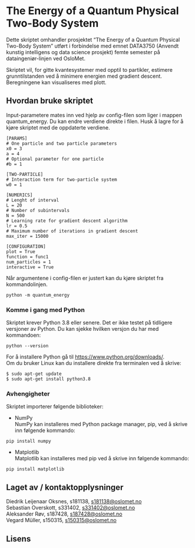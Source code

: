 # The Energy of a Quantum Physical Two-Body System
Dette skriptet omhandler prosjektet “The Energy of a Quantum Physical Two-Body System” utført i forbindelse med emnet
DATA3750 (Anvendt kunstig intelligens og data science prosjekt) femte semester på dataingeniør-linjen ved OsloMet.

Skriptet vil, for gitte kvantesystemer med opptil to partikler, estimere grunntilstanden ved å minimere energien med gradient descent.
Beregningene kan visualiseres med plott.

## Hvordan bruke skriptet
Input-parametere mates inn ved hjelp av config-filen som liger i mappen quantum_energy. Du kan endre verdiene direkte i filen. Husk å lagre for å kjøre skriptet med de oppdaterte verdiene.
```
[PARAMS]
# One particle and two particle parameters
x0 = 3
a = 4
# Optional parameter for one particle
#b = 1

[TWO-PARTICLE]
# Interaction term for two-particle system
w0 = 1

[NUMERICS]
# Lenght of interval
L = 20
# Number of subintervals
N = 500
# Learning rate for gradient descent algorithm
lr = 0.5
# Maximum number of iterations in gradient descent
max_iter = 15000

[CONFIGURATION]
plot = True
function = func1
num_particles = 1
interactive = True
```

Når argumentene i config-filen er justert kan du kjøre skriptet fra kommandolinjen.
```
python -m quantum_energy
```

### Komme i gang med Python
Skriptet krever Python 3.8 eller senere. Det er ikke testet på tidligere versjoner av Python. Du kan sjekke hvilken versjon du har med kommandoen:
```
python --version
```
For å installere Python gå til https://www.python.org/downloads/.  
Om du bruker Linux kan du installere direkte fra terminalen ved å skrive:
```
$ sudo apt-get update
$ sudo apt-get install python3.8
```
### Avhengigheter
Skriptet importerer følgende biblioteker:
* NumPy  
NumPy kan installeres med Python package manager, pip, ved å skrive inn følgende kommando:
```
pip install numpy
```
* Matplotlib  
Matplotlib kan installeres med pip ved å skrive inn følgende kommando:
```
pip install matplotlib
```

## Laget av / kontaktopplysninger
Diedrik Leijenaar Oksnes, s181138, s181138@oslomet.no  
Sebastian Overskott, s331402, s331402@oslomet.no  
Aleksander Røv, s187428, s187428@oslomet.no  
Vegard Müller, s150315, s150315@oslomet.no 

## Lisens
